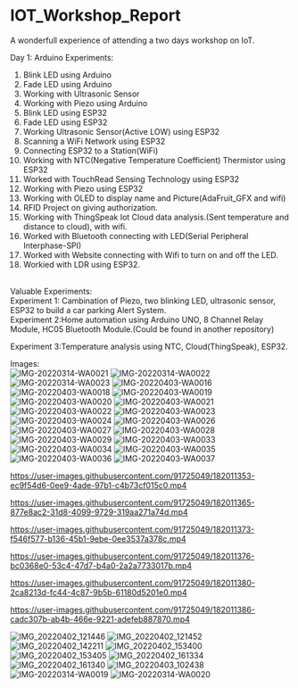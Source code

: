 # IOT_Workshop_Report
A wonderfull experience of attending a two days workshop on IoT.

Day 1:
Arduino Experiments:
1) Blink LED using Arduino
2) Fade LED using Arduino
3) Working with Ultrasonic Sensor
4) Working with Piezo using Arduino
5) Blink LED using ESP32
6) Fade LED using ESP32
7) Working Ultrasonic Sensor(Active LOW) using ESP32
8) Scanning a WiFi Network using ESP32
9) Connecting ESP32 to a Station(WiFi)
10) Working with NTC(Negative Temperature Coefficient) Thermistor using ESP32
11) Worked with TouchRead Sensing Technology using ESP32
12) Working with Piezo using ESP32
13) Working with OLED to display name and Picture(AdaFruit_GFX and wifi)
14) RFID Project on giving authorization.
15) Working with ThingSpeak Iot Cloud data analysis.(Sent temperature and distance to cloud), with wifi.
16) Worked with Bluetooth connecting with LED(Serial Peripheral Interphase-SPI)
17) Worked with Website connecting with Wifi to turn on and off the LED.
18) Workied with LDR using ESP32.<br>
<br>
Valuable Experiments:<br>
Experiment 1: Cambination of Piezo, two blinking LED, ultrasonic sensor, ESP32 to build a car parking Alert System.
<br>
Experiment 2:Home automation using Arduino UNO, 8 Channel Relay Module, HC05 Bluetooth Module.(Could be found in another repository)<br>

Experiment 3:Temperature analysis using NTC, Cloud(ThingSpeak), ESP32.

Images:
<br>
![IMG-20220314-WA0021](https://user-images.githubusercontent.com/91725049/182011317-3baa3e58-a35e-4931-b081-d83d36537335.jpg)
![IMG-20220314-WA0022](https://user-images.githubusercontent.com/91725049/182011321-ed0b7594-a027-4552-88a5-b74ac7249a6d.jpg)
![IMG-20220314-WA0023](https://user-images.githubusercontent.com/91725049/182011322-9d80ae89-6ea1-41b6-a5f5-ea45c8124153.jpg)
![IMG-20220403-WA0016](https://user-images.githubusercontent.com/91725049/182011323-81556afe-6bc0-4724-9e7c-66469ad43a91.jpg)
![IMG-20220403-WA0018](https://user-images.githubusercontent.com/91725049/182011324-3b1df289-8084-4a9c-8aad-3081da52533d.jpg)
![IMG-20220403-WA0019](https://user-images.githubusercontent.com/91725049/182011326-e7319946-b162-4c8e-9788-f4e43fb0d93d.jpg)
![IMG-20220403-WA0020](https://user-images.githubusercontent.com/91725049/182011327-026a8be8-e789-465c-a1fe-52652870e483.jpg)
![IMG-20220403-WA0021](https://user-images.githubusercontent.com/91725049/182011329-15a66e29-518d-40d2-9636-6923f6418df2.jpg)
![IMG-20220403-WA0022](https://user-images.githubusercontent.com/91725049/182011331-71abb137-1d3c-46aa-b220-d5ff3a265c81.jpg)
![IMG-20220403-WA0023](https://user-images.githubusercontent.com/91725049/182011335-53b40dea-85ed-41a9-ac34-a3a58cab7f3e.jpg)
![IMG-20220403-WA0024](https://user-images.githubusercontent.com/91725049/182011336-6d2943ea-07a5-491f-ad24-ac59ccce191a.jpg)
![IMG-20220403-WA0026](https://user-images.githubusercontent.com/91725049/182011339-c6b8d813-a733-4b02-ac6c-00455cb01f9a.jpg)
![IMG-20220403-WA0027](https://user-images.githubusercontent.com/91725049/182011340-e359650a-2209-4a58-a5b7-201df602a86a.jpg)
![IMG-20220403-WA0028](https://user-images.githubusercontent.com/91725049/182011341-f42bac3c-1b64-4357-8475-585771835030.jpg)
![IMG-20220403-WA0029](https://user-images.githubusercontent.com/91725049/182011342-d4b36481-3655-4e7b-b2cd-945a34ed32c7.jpg)
![IMG-20220403-WA0033](https://user-images.githubusercontent.com/91725049/182011344-37d7a405-a4a0-4638-a88a-d110e3859fb1.jpg)
![IMG-20220403-WA0034](https://user-images.githubusercontent.com/91725049/182011346-8c58f873-fe63-477c-a19a-9456ab1ff170.jpg)
![IMG-20220403-WA0035](https://user-images.githubusercontent.com/91725049/182011347-1d0fc49b-323e-4eb0-aeb4-455871dd6120.jpg)
![IMG-20220403-WA0036](https://user-images.githubusercontent.com/91725049/182011348-0eeeb705-eac0-4b26-b58d-58714d2969f4.jpg)
![IMG-20220403-WA0037](https://user-images.githubusercontent.com/91725049/182011351-defbee2f-2b79-49f6-833c-95ec7931f884.jpg)


https://user-images.githubusercontent.com/91725049/182011353-ec9f54d6-0ee9-4ade-97b1-c4b73cf015c0.mp4



https://user-images.githubusercontent.com/91725049/182011365-877e8ac2-31d8-4099-9729-319aa271a74d.mp4



https://user-images.githubusercontent.com/91725049/182011373-f546f577-b136-45b1-9ebe-0ee3537a378c.mp4



https://user-images.githubusercontent.com/91725049/182011376-bc0368e0-53c4-47d7-b4a0-2a2a7733017b.mp4



https://user-images.githubusercontent.com/91725049/182011380-2ca8213d-fc44-4c87-9b5b-61180d5201e0.mp4



https://user-images.githubusercontent.com/91725049/182011386-cadc307b-ab4b-466e-9221-adefeb887870.mp4

![IMG_20220402_121446](https://user-images.githubusercontent.com/91725049/182011393-7eb55f10-60af-41b9-9bcd-df0cedaeff81.jpg)
![IMG_20220402_121452](https://user-images.githubusercontent.com/91725049/182011400-72c38780-99ea-4f80-af38-c383e29ab4ca.jpg)
![IMG_20220402_142211](https://user-images.githubusercontent.com/91725049/182011403-de64c5e0-f950-4e03-9785-e01b94b089fb.jpg)
![IMG_20220402_153400](https://user-images.githubusercontent.com/91725049/182011410-f7b32e45-d328-42ab-adfe-6dc84ba54929.jpg)
![IMG_20220402_153405](https://user-images.githubusercontent.com/91725049/182011416-dfb4b3a3-285c-4b50-9e61-72283dc3a159.jpg)
![IMG_20220402_161334](https://user-images.githubusercontent.com/91725049/182011419-b846bfdc-77fc-42f0-987b-f86728c685e3.jpg)
![IMG_20220402_161340](https://user-images.githubusercontent.com/91725049/182011422-724f3940-91a8-435d-b373-f250453f1120.jpg)
![IMG_20220403_102438](https://user-images.githubusercontent.com/91725049/182011425-ca911ab3-332f-4f02-a555-bd41840c2bd4.jpg)
![IMG-20220314-WA0019](https://user-images.githubusercontent.com/91725049/182011428-49209bab-8b5e-41c2-8e63-c0bc71ba8d04.jpg)
![IMG-20220314-WA0020](https://user-images.githubusercontent.com/91725049/182011429-232e1e78-5be8-42c2-a270-67954e5c64b3.jpg)

